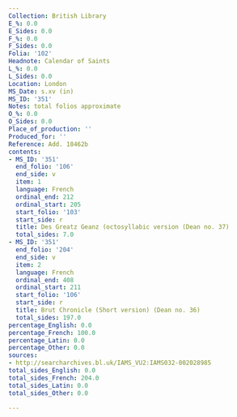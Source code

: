 ```yaml
---
Collection: British Library
E_%: 0.0
E_Sides: 0.0
F_%: 0.0
F_Sides: 0.0
Folia: '102'
Headnote: Calendar of Saints
L_%: 0.0
L_Sides: 0.0
Location: London
MS_Date: s.xv (in)
MS_ID: '351'
Notes: total folios approximate
O_%: 0.0
O_Sides: 0.0
Place_of_production: ''
Produced_for: ''
Reference: Add. 18462b
contents:
- MS_ID: '351'
  end_folio: '106'
  end_side: v
  item: 1
  language: French
  ordinal_end: 212
  ordinal_start: 205
  start_folio: '103'
  start_side: r
  title: Des Greatz Geanz (octosyllabic version (Dean no. 37)
  total_sides: 7.0
- MS_ID: '351'
  end_folio: '204'
  end_side: v
  item: 2
  language: French
  ordinal_end: 408
  ordinal_start: 211
  start_folio: '106'
  start_side: r
  title: Brut Chronicle (Short version) (Dean no. 36)
  total_sides: 197.0
percentage_English: 0.0
percentage_French: 100.0
percentage_Latin: 0.0
percentage_Other: 0.0
sources:
- http://searcharchives.bl.uk/IAMS_VU2:IAMS032-002028985
total_sides_English: 0.0
total_sides_French: 204.0
total_sides_Latin: 0.0
total_sides_Other: 0.0

---
```

